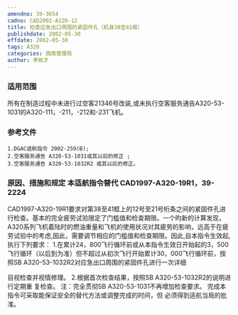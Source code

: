 ```yaml
---
amendno: 39-3654
cadno: CAD2002-A320-12
title: 检查应急出口周围的紧固件孔（机身38至41框）
publishdate: 2002-05-30
effdate: 2002-05-30
tags: A320
categories: 西南管理局
author: 李栋才
---
```


### 适用范围 
所有在制造过程中未进行过空客21346号改装,或未执行空客服务通告A320-53-1031的A320-111，-211，-212和-231飞机。

### 参考文件
    1.DGAC适航指令 2002-259(B);
    2.空客服务通告 A320-53-1031或其以后的修正 ; 
    3.空客服务通告 A320-53-1032R2 或其以后的修正。


### 原因、措施和规定 本适航指令替代 CAD1997-A320-19R1，39-2224
 CAD1997-A320-19R1要求对第38至41框上的12号至21号桁条之间的紧固件孔进行检查。基本的完全疲劳试验限定了门槛值和检查期限。一个昀新的计算发现，A320系列飞机着陆时的燃油重量和飞机的使用状况对其疲劳的影响，远高于在疲劳试验中的考虑,因此，需要调节相应的门槛值和检查期限。因此,自本指令生效起,执行下列要求： 
1.在累计24，800飞行循环前或从本指令生效日开始起的3，500飞行循环（以后到为准）但不超过从初次飞行开始累计30，000飞行循环前，按照SB A320-53-1032R2对应急出口周围的紧固件孔进行一次详细
  
目视检查并视情修理。 
2.根据首次检查结果，按照SB A320-53-1032R2的说明进行定期重
复检查。 注：完全贯彻SB A320-53-1031不再增加检查要求。 完成本指令可采取能保证安全的替代方法或调整完成的时间，但
必须得到适航当局的批准。
